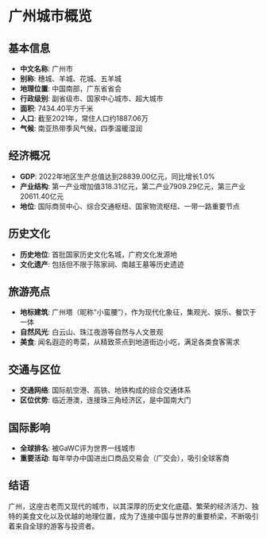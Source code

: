 # 广州城市概览

## 基本信息

- **中文名称**: 广州市
- **别称**: 穗城、羊城、花城、五羊城
- **地理位置**: 中国南部，广东省省会
- **行政级别**: 副省级市、国家中心城市、超大城市
- **面积**: 7434.40平方千米
- **人口**: 截至2021年，常住人口约1887.06万
- **气候**: 南亚热带季风气候，四季温暖湿润

## 经济概况

- **GDP**: 2022年地区生产总值达到28839.00亿元，同比增长1.0%
- **产业结构**: 第一产业增加值318.31亿元，第二产业7909.29亿元，第三产业20611.40亿元
- **地位**: 国际商贸中心、综合交通枢纽、国家物流枢纽、一带一路重要节点

## 历史文化

- **历史地位**: 首批国家历史文化名城，广府文化发源地
- **文化遗产**: 包括但不限于陈家祠、南越王墓等历史遗迹

## 旅游亮点

- **地标建筑**: 广州塔（昵称“小蛮腰”），作为现代化象征，集观光、娱乐、餐饮于一体
- **自然风光**: 白云山、珠江夜游等自然与人文景观
- **美食**: 闻名遐迩的粤菜，从精致茶点到地道街边小吃，满足各类食客需求

## 交通与区位

- **交通网络**: 国际航空港、高铁、地铁构成的综合交通体系
- **区位优势**: 临近港澳，连接珠三角经济区，是中国南大门

## 国际影响

- **全球排名**: 被GaWC评为世界一线城市
- **重要活动**: 每年举办中国进出口商品交易会（广交会），吸引全球客商

## 结语

广州，这座古老而又现代的城市，以其深厚的历史文化底蕴、繁荣的经济活力、独特的美食文化以及优越的地理位置，成为了连接中国与世界的重要桥梁，不断吸引着来自全球的游客与投资者。